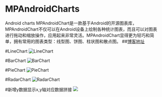 # MPAndroidCharts
Android charts
MPAndroidChart是一款基于Android的开源图表库，MPAndroidChart不仅可以在Android设备上绘制各种统计图表，而且可以对图表进行拖动和缩放操作，应用起来非常灵活。MPAndroidChart显得更为轻巧和简单，拥有常用的图表类型：线型图、饼图、柱状图和散点图。
##[博客地址](http://blog.csdn.net/xiehuimx/article/details/51731649)

#LineChart
![LineChart](https://github.com/xiehui999/MPAndroidCharts/blob/master/image/LineChart.png)

#BarChart
![BarChart](https://github.com/xiehui999/MPAndroidCharts/blob/master/image/BarChart.png)

#PieChart
![PieChart](https://github.com/xiehui999/MPAndroidCharts/blob/master/image/PieChart.png)

#RadarChart
![RadarChart](https://github.com/xiehui999/MPAndroidCharts/blob/master/image/RadarChart.png)


#新增y数据显示x,y轴对应数据拼接
![](https://github.com/xiehui999/MPAndroidCharts/blob/master/image/barchar.png)
